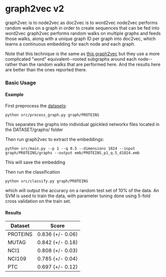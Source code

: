 # graph2vec v2

graph2vec is to node2vec as doc2vec is to word2vec 
node2vec performs random walks on a graph in order to create sequences that can be fed into word2vec
graph2vec performs random walks on multiple graphs and feeds those walks, along with a unique graph ID per graph into doc2vec, which learns a continuous embedding for each node and each graph.

Note that this technique is the same as [this graph2vec](https://arxiv.org/abs/1707.05005) but they use a more complicated "word" equivalent--rooted subgraphs around each node--rather than the random walks that are performed here. And the results here are better than the ones reported there.

### Basic Usage

#### Example
First preprocess the [datasets](https://ls11-www.cs.tu-dortmund.de/staff/morris/graphkerneldatasets):
```
python src/process_graph.py graph/PROTEINS
```
This separates the graphs into individual gpickled networkx files located in the DATASET/graphs/ folder

Then run graph2vec to extract the embeddings:
```
python src/main.py --p 1 --q 0.5 --dimensions 1024 --input graph/PROTEINS/graphs --output emb/PROTEINS_p1_q.5_d1024.emb
```
This will save the embedding

Then run the classification
```
python src/classify.py graph/PROTEINS
```
which will output the accuracy on a random test set of 10% of the data.
An SVM is used to train the data, with parameter tuning done using 5-fold cross validation on the train set.

#### Results
| Dataset | Score |
| ------- | ----- |
| PROTEINS   | 0.836 (+/- 0.06) |
| MUTAG   | 0.842 (+/- 0.18) |
| NCI1    | 0.808 (+/- 0.03) |
| NCI109    | 0.785 (+/- 0.04) |
| PTC     | 0.697 (+/- 0.12) |



